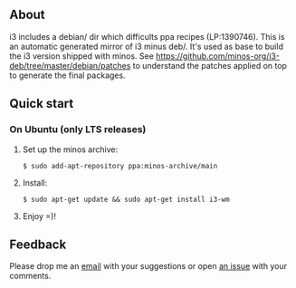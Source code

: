 ## About

i3 includes a debian/ dir which difficults ppa recipes (LP:1390746).  This is an automatic generated mirror of i3 minus deb/. It's used as base to build the i3 version shipped with minos. See https://github.com/minos-org/i3-deb/tree/master/debian/patches to understand the patches applied on top to generate the final packages.

## Quick start

### On Ubuntu (only LTS releases)

1. Set up the minos archive:

   ```
   $ sudo add-apt-repository ppa:minos-archive/main
   ```

2. Install:

   ```
   $ sudo apt-get update && sudo apt-get install i3-wm
   ```

3. Enjoy =)!

## Feedback

Please drop me an [email](mailto:j@minos.io) with your suggestions or open [an issue](https://github.com/minos-org/i3-deb/issues) with your comments.
